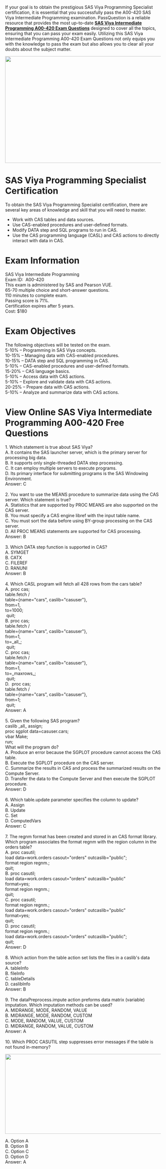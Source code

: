 <p>If your goal is to obtain the prestigious SAS Viya Programming Specialist certification, it is essential that you successfully pass the A00-420 SAS Viya Intermediate Programming examination. PassQuestion is a reliable resource that provides the most up-to-date <strong><a href="https://www.passquestion.com/a00-420.html">SAS Viya Intermediate Programming A00-420 Exam Questions</a></strong>&nbsp;designed to cover all the topics, ensuring that you can pass your exam easily. Utilizing this SAS Viya Intermediate Programming A00-420 Exam Questions not only equips you with the knowledge to pass the exam but also allows you to clear all your doubts about the subject matter.&nbsp;</p>

<p><img alt="" src="https://www.passquestion.com/uploads/pqcom/images/20240409/13d6f093ac08cf00c3ea8dd3c1a95bdf.png" style="height:345px; width:618px" /></p>

<h1>SAS Viya Programming Specialist Certification</h1>

<p>To obtain the SAS Viya Programming Specialist certification, there are several key areas of knowledge and skill that you will need to master.</p>

<ul>
	<li>Work with CAS tables and data sources.</li>
	<li>Use CAS-enabled procedures and user-defined formats.</li>
	<li>Modify DATA step and SQL programs to run in CAS.</li>
	<li>Use the CAS programming language (CASL) and CAS actions to directly interact with data in CAS.</li>
</ul>

<h1>Exam Information</h1>

<p>SAS Viya Intermediate Programming<br />
Exam ID: &nbsp;A00-420<br />
This exam is administered by SAS and Pearson VUE.<br />
65-70 multiple choice and short-answer questions.<br />
110 minutes to complete exam.<br />
Passing score is 71%.<br />
Certification expires after 5 years.<br />
Cost: $180</p>

<h1>Exam Objectives</h1>

<p>The following objectives will be tested on the exam.&nbsp;<br />
5-10% &ndash; Programming in SAS Viya concepts.<br />
10-15% &ndash; Managing data with CAS-enabled procedures.<br />
10-15% &ndash; DATA step and SQL programming in CAS.<br />
5-10% &ndash; CAS-enabled procedures and user-defined formats.<br />
15-20% &ndash; CAS language basics.<br />
5-10% &ndash; Access data with CAS actions.<br />
5-10% &ndash; Explore and validate data with CAS actions.<br />
20-25% &ndash; Prepare data with CAS actions.<br />
5-10% &ndash; Analyze and summarize data with CAS actions.</p>

<h1>View Online SAS Viya Intermediate Programming A00-420 Free Questions</h1>

<p>1. Which statement is true about SAS Viya?<br />
A. It contains the SAS launcher server, which is the primary server for processing big data.<br />
B. It supports only single-threaded DATA step processing.<br />
C. It can employ multiple servers to execute programs.<br />
D. Its primary interface for submitting programs is the SAS Windowing Environment.<br />
Answer: C<br />
&nbsp;<br />
2. You want to use the MEANS procedure to summarize data using the CAS server. Which statement is true?<br />
A. Statistics that are supported by PROC MEANS are also supported on the CAS server.<br />
B. You must specify a CAS engine libref with the input table name.<br />
C. You must sort the data before using BY-group processing on the CAS server.<br />
D. All PROC MEANS statements are supported for CAS processing.<br />
Answer: B<br />
&nbsp;<br />
3. Which DATA step function is supported in CAS?<br />
A. SYMGET<br />
B. CATX<br />
C. FILEREF<br />
D. RANUNI<br />
Answer: B<br />
&nbsp;<br />
4. Which CASL program will fetch all 428 rows from the cars table?<br />
A. proc cas;<br />
table.fetch /<br />
table={name=&quot;cars&quot;, caslib=&quot;casuser&quot;},<br />
from=1,<br />
to=1000;<br />
&nbsp;quit;<br />
B. proc cas;<br />
table.fetch /<br />
table={name=&quot;cars&quot;, caslib=&quot;casuser&quot;},<br />
from=1,<br />
to=_all_;<br />
&nbsp;quit;<br />
C. proc cas;<br />
table.fetch /<br />
table={name=&quot;cars&quot;, caslib=&quot;casuser&quot;},<br />
from=1,<br />
to=_maxrows_;<br />
&nbsp;quit;<br />
D. &nbsp;proc cas;<br />
table.fetch /<br />
table={name=&quot;cars&quot;, caslib=&quot;casuser&quot;},<br />
from=1;<br />
&nbsp;quit;<br />
Answer: A<br />
&nbsp;<br />
5. Given the following SAS program?<br />
caslib _all_ assign;<br />
proc sgplot data=casuser.cars;<br />
vbar Make;<br />
run;<br />
What will the program do?<br />
A. Produce an error because the SGPLOT procedure cannot access the CAS table.<br />
B. Execute the SGPLOT procedure on the CAS server.<br />
C. Summarize the results in CAS and process the summarized results on the Compute Server.<br />
D. Transfer the data to the Compute Server and then execute the SGPLOT procedure.<br />
Answer: D<br />
&nbsp;<br />
6. Which table.update parameter specifies the column to update?<br />
A. Assign<br />
B. Update<br />
C. Set<br />
D. ComputedVars<br />
Answer: C<br />
&nbsp;<br />
7. The regnm format has been created and stored in an CAS format library. Which program associates the format regnm with the region column in the orders table?<br />
A. proc casutil;<br />
load data=work.orders casout=&quot;orders&quot; outcaslib=&quot;public&quot;;<br />
format region regnm.;<br />
quit;<br />
B. proc casutil;<br />
load data=work.orders casout=&quot;orders&quot; outcaslib=&quot;public&quot;<br />
format=yes;<br />
format region regnm.;<br />
quit;<br />
C. proc casutil;<br />
format region regnm.;<br />
load data=work.orders casout=&quot;orders&quot; outcaslib=&quot;public&quot;<br />
format=yes;<br />
quit;<br />
D. proc casutil;<br />
format region regnm.;<br />
load data=work.orders casout=&quot;orders&quot; outcaslib=&quot;public&quot;;<br />
quit;<br />
Answer: D<br />
&nbsp;<br />
8. Which action from the table action set lists the files in a caslib&#39;s data source?<br />
A. tableInfo<br />
B. fileInfo<br />
C. tableDetails<br />
D. caslibInfo<br />
Answer: B<br />
&nbsp;<br />
9. The dataPreprocess.impute action preforms data matrix (variable) imputation. Which imputation methods can be used?<br />
A. MIDRANGE, MODE, RANDOM, VALUE<br />
B. MIDRANGE, MODE, RANDOM, CUSTOM<br />
C. MODE, RANDOM, VALUE, CUSTOM<br />
D. MIDRANGE, RANDOM, VALUE, CUSTOM<br />
Answer: A<br />
&nbsp;<br />
10. Which PROC CASUTIL step suppresses error messages if the table is not found in-memory?</p>

<p><img alt="" src="https://www.passquestion.com/uploads/pqcom/images/20240409/21796b401ef67be4cd2625aabccd0de1.png" style="height:258px; width:618px" /></p>

<p>A. Option A<br />
B. Option B<br />
C. Option C<br />
D. Option D<br />
Answer: A</p>
